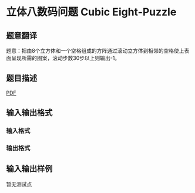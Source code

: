 # 立体八数码问题 Cubic Eight-Puzzle

## 题意翻译

题意：把由8个立方体和一个空格组成的方阵通过滚动立方体到相邻的空格使上表面呈现所需的图案，滚动步数30步以上则输出-1。

## 题目描述

[problemUrl]: https://uva.onlinejudge.org/index.php?option=com_onlinejudge&Itemid=8&category=825&page=show_problem&problem=4479

[PDF](https://uva.onlinejudge.org/external/16/p1604.pdf)

## 输入输出格式

### 输入格式

### 输出格式

## 输入输出样例

暂无测试点

